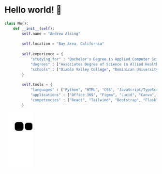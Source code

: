<h1>Hello world! 👋</h1>

``` python
class Me():
    def __init__(self):
        self.name = "Andrew Alsing"

        self.location = "Bay Area, California"

        self.experience = {
            "studying_for" : "Bachelor's Degree in Applied Computer Science",
            "degrees" : ["Associates Degree of Science in Allied Health", "Associates Degree of Art"],
            "schools" : ["Diablo Valley College", "Dominican University of California"]
        }

        self.tools = {
            "languages" : ["Python", "HTML", "CSS", "JavaScript/TypeScript", "C#", "Lua", "MySQL/SQLite"],
            "applications" : ["Office 365", "Figma", "Lucid", "Canva", "Trello", "Unity", "Unreal Engine 4/5"],
            "competencies" : ["React", "Tailwind", "Bootstrap", "Flask", "Bokeh", "MongoDB"]
        }
```

![snake gif](https://github.com/Andrew32A/Andrew32A/blob/output/github-contribution-grid-snake.svg)
